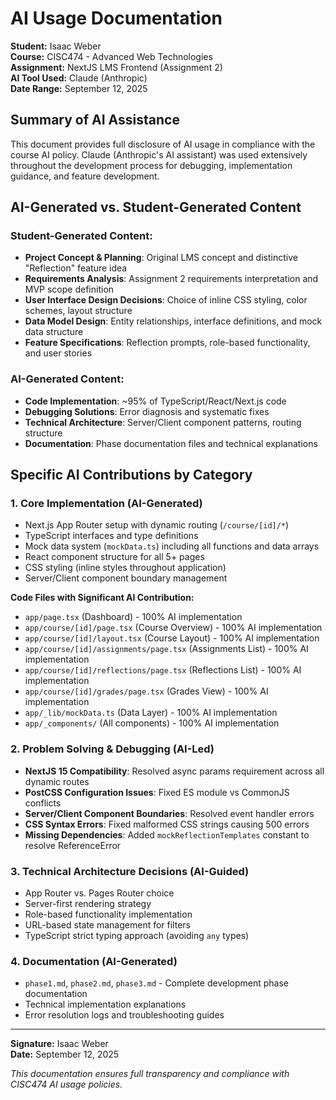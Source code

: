 # AI Usage Documentation

**Student:** Isaac Weber  
**Course:** CISC474 - Advanced Web Technologies  
**Assignment:** NextJS LMS Frontend (Assignment 2)  
**AI Tool Used:** Claude (Anthropic)  
**Date Range:** September 12, 2025

## Summary of AI Assistance

This document provides full disclosure of AI usage in compliance with the course AI policy. Claude (Anthropic's AI assistant) was used extensively throughout the development process for debugging, implementation guidance, and feature development.

## AI-Generated vs. Student-Generated Content

### Student-Generated Content:
- **Project Concept & Planning**: Original LMS concept and distinctive "Reflection" feature idea
- **Requirements Analysis**: Assignment 2 requirements interpretation and MVP scope definition  
- **User Interface Design Decisions**: Choice of inline CSS styling, color schemes, layout structure
- **Data Model Design**: Entity relationships, interface definitions, and mock data structure
- **Feature Specifications**: Reflection prompts, role-based functionality, and user stories

### AI-Generated Content:
- **Code Implementation**: ~95% of TypeScript/React/Next.js code
- **Debugging Solutions**: Error diagnosis and systematic fixes
- **Technical Architecture**: Server/Client component patterns, routing structure
- **Documentation**: Phase documentation files and technical explanations

## Specific AI Contributions by Category

### 1. **Core Implementation (AI-Generated)**
- Next.js App Router setup with dynamic routing (`/course/[id]/*`)
- TypeScript interfaces and type definitions
- Mock data system (`mockData.ts`) including all functions and data arrays
- React component structure for all 5+ pages
- CSS styling (inline styles throughout application)
- Server/Client component boundary management

**Code Files with Significant AI Contribution:**
- `app/page.tsx` (Dashboard) - 100% AI implementation
- `app/course/[id]/page.tsx` (Course Overview) - 100% AI implementation  
- `app/course/[id]/layout.tsx` (Course Layout) - 100% AI implementation
- `app/course/[id]/assignments/page.tsx` (Assignments List) - 100% AI implementation
- `app/course/[id]/reflections/page.tsx` (Reflections List) - 100% AI implementation
- `app/course/[id]/grades/page.tsx` (Grades View) - 100% AI implementation
- `app/_lib/mockData.ts` (Data Layer) - 100% AI implementation
- `app/_components/` (All components) - 100% AI implementation

### 2. **Problem Solving & Debugging (AI-Led)**
- **NextJS 15 Compatibility**: Resolved async params requirement across all dynamic routes
- **PostCSS Configuration Issues**: Fixed ES module vs CommonJS conflicts  
- **Server/Client Component Boundaries**: Resolved event handler errors
- **CSS Syntax Errors**: Fixed malformed CSS strings causing 500 errors
- **Missing Dependencies**: Added `mockReflectionTemplates` constant to resolve ReferenceError

### 3. **Technical Architecture Decisions (AI-Guided)**
- App Router vs. Pages Router choice
- Server-first rendering strategy
- Role-based functionality implementation
- URL-based state management for filters
- TypeScript strict typing approach (avoiding `any` types)

### 4. **Documentation (AI-Generated)**
- `phase1.md`, `phase2.md`, `phase3.md` - Complete development phase documentation
- Technical implementation explanations
- Error resolution logs and troubleshooting guides

---

**Signature:** Isaac Weber  
**Date:** September 12, 2025

*This documentation ensures full transparency and compliance with CISC474 AI usage policies.*